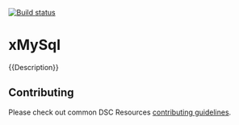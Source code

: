 [![Build status](https://ci.appveyor.com/api/projects/status/ji440gfk30kxn4ri/branch/master?svg=true)](https://ci.appveyor.com/project/PowerShell/xmysql/branch/master)

# xMySql

{{Description}}

## Contributing
Please check out common DSC Resources [contributing guidelines](https://github.com/PowerShell/DscResource.Kit/blob/master/CONTRIBUTING.md).
